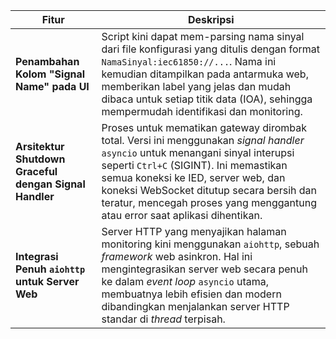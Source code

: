 | Fitur | Deskripsi |
|---|---|
| **Penambahan Kolom "Signal Name" pada UI** | Script kini dapat mem-parsing nama sinyal dari file konfigurasi yang ditulis dengan format `NamaSinyal:iec61850://...`. Nama ini kemudian ditampilkan pada antarmuka web, memberikan label yang jelas dan mudah dibaca untuk setiap titik data (IOA), sehingga mempermudah identifikasi dan monitoring. |
| **Arsitektur Shutdown Graceful dengan Signal Handler** | Proses untuk mematikan gateway dirombak total. Versi ini menggunakan *signal handler* `asyncio` untuk menangani sinyal interupsi seperti `Ctrl+C` (SIGINT). Ini memastikan semua koneksi ke IED, server web, dan koneksi WebSocket ditutup secara bersih dan teratur, mencegah proses yang menggantung atau error saat aplikasi dihentikan. |
| **Integrasi Penuh `aiohttp` untuk Server Web** | Server HTTP yang menyajikan halaman monitoring kini menggunakan `aiohttp`, sebuah *framework* web asinkron. Hal ini mengintegrasikan server web secara penuh ke dalam *event loop* `asyncio` utama, membuatnya lebih efisien dan modern dibandingkan menjalankan server HTTP standar di *thread* terpisah. |
